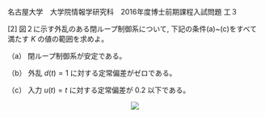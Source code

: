 名古屋大学　大学院情報学研究科　2016年度博士前期課程入試問題 工３

\[2] 図２に示す外乱のある閉ループ制御系について, 下記の条件(a)~(c)をすべて満たす $K$ の値の範囲を求めよ。

（a） 閉ループ制御系が安定である。

（b） 外乱 $d(t) = 1$ に対する定常偏差がゼロである。

（c） 入力 $u(t) = t$ に対する定常偏差が $0.2$ 以下である。

<p align="center">
    <img src="https://gcdnb.pbrd.co/images/a9rb7OnMk5aH.png?o=1"/>
</p>
